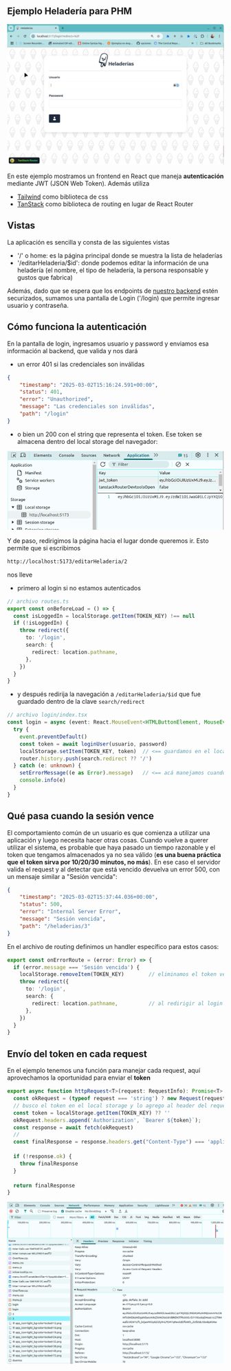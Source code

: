 
## Ejemplo Heladería para PHM

![demo](./video/demo2025-2.gif)

En este ejemplo mostramos un frontend en React que maneja **autenticación** mediante JWT (JSON Web Token). Además utiliza

- [Tailwind](https://tailwindcss.com/) como biblioteca de css
- [TanStack](https://tanstack.com/router/latest) como biblioteca de routing en lugar de React Router

## Vistas

La aplicación es sencilla y consta de las siguientes vistas

- '/' o home: es la página principal donde se muestra la lista de heladerías
- '/editarHeladeria/$id': donde podemos editar la información de una heladería (el nombre, el tipo de heladería, la persona responsable y gustos que fabrica)

Además, dado que se espera que los endpoints de [nuestro backend](https://github.com/uqbar-project/eg-heladeria-springboot-kotlin) estén securizados, sumamos una pantalla de Login ('/login) que permite ingresar usuario y contraseña. 

## Cómo funciona la autenticación

En la pantalla de login, ingresamos usuario y password y enviamos esa información al backend, que valida y nos dará

- un error 401 si las credenciales son inválidas

```json
{
    "timestamp": "2025-03-02T15:16:24.591+00:00",
    "status": 401,
    "error": "Unauthorized",
    "message": "Las credenciales son inválidas",
    "path": "/login"
}
``` 

- o bien un 200 con el string que representa el token. Ese token se almacena dentro del local storage del navegador:

![JWT almacenado](./images/jwt_almacenado.png)

Y de paso, redirigimos la página hacia el lugar donde queremos ir. Esto permite que si escribimos

```bash
http://localhost:5173/editarHeladeria/2
```

nos lleve

- primero al login si no estamos autenticados

```ts
// archivo routes.ts
export const onBeforeLoad = () => {
  const isLoggedIn = localStorage.getItem(TOKEN_KEY) !== null
  if (!isLoggedIn) {
    throw redirect({
      to: '/login',
      search: {
        redirect: location.pathname,
      },
    })
  }
}
```

- y después redirija la navegación a `/editarHeladeria/$id` que fue guardado dentro de la clave `search/redirect`

```ts
// archivo login/index.tsx
const login = async (event: React.MouseEvent<HTMLButtonElement, MouseEvent>) => {
  try {
    event.preventDefault()
    const token = await loginUser(usuario, password)
    localStorage.setItem(TOKEN_KEY, token)  // <== guardamos en el local storage el token
    router.history.push(search.redirect ?? '/')
  } catch (e: unknown) {
    setErrorMessage((e as Error).message)   // <== acá manejamos cuando se ingresan credenciales inválidas
    console.info(e)
  }
}
```

## Qué pasa cuando la sesión vence

El comportamiento común de un usuario es que comienza a utilizar una aplicación y luego necesita hacer otras cosas. Cuando vuelve a querer utilizar el sistema, es probable que haya pasado un tiempo razonable y el token que tengamos almacenados ya no sea válido (**es una buena práctica que el token sirva por 10/20/30 minutos, no más**). En ese caso el servidor valida el request y al detectar que está vencido devuelva un error 500, con un mensaje similar a "Sesión vencida":

```json
{
    "timestamp": "2025-03-02T15:37:44.036+00:00",
    "status": 500,
    "error": "Internal Server Error",
    "message": "Sesión vencida",
    "path": "/heladerias/3"
}
```

En el archivo de routing definimos un handler específico para estos casos:

```ts
export const onErrorRoute = (error: Error) => {
  if (error.message === 'Sesión vencida') {
    localStorage.removeItem(TOKEN_KEY)        // eliminamos el token vencido
    throw redirect({
      to: '/login',
      search: {
        redirect: location.pathname,          // al redirigir al login guardamos dónde volver
      },
    })
  }
}
```

## Envío del token en cada request

En el ejemplo tenemos una función para manejar cada request, aquí aprovechamos la oportunidad para enviar el **token**

```ts
export async function httpRequest<T>(request: RequestInfo): Promise<T> {
  const okRequest = (typeof request === 'string') ? new Request(request) : request
  // busco el token en el local storage y lo agrego al header del request
  const token = localStorage.getItem(TOKEN_KEY) ?? ''
  okRequest.headers.append('Authorization', `Bearer ${token}`);
  const response = await fetch(okRequest)
  //
  const finalResponse = response.headers.get("Content-Type") === 'application/json' ?  await response.json() : await response.text()

  if (!response.ok) {
    throw finalResponse
  }

  return finalResponse
}
```

![Bearer token](./images/bearer_token_header.png)

